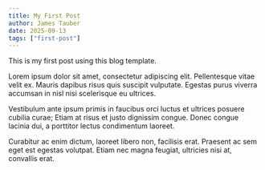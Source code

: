 ```yaml
---
title: My First Post
author: James Tauber
date: 2025-09-13
tags: ["first-post"]
---
```

This is my first post using this blog template.

Lorem ipsum dolor sit amet, consectetur adipiscing elit. Pellentesque vitae velit ex. Mauris dapibus risus quis suscipit vulputate. Egestas purus viverra accumsan in nisl nisi scelerisque eu ultrices.

Vestibulum ante ipsum primis in faucibus orci luctus et ultrices posuere cubilia curae; Etiam at risus et justo dignissim congue. Donec congue lacinia dui, a porttitor lectus condimentum laoreet.

Curabitur ac enim dictum, laoreet libero non, facilisis erat. Praesent ac sem eget est egestas volutpat. Etiam nec magna feugiat, ultricies nisi at, convallis erat.
